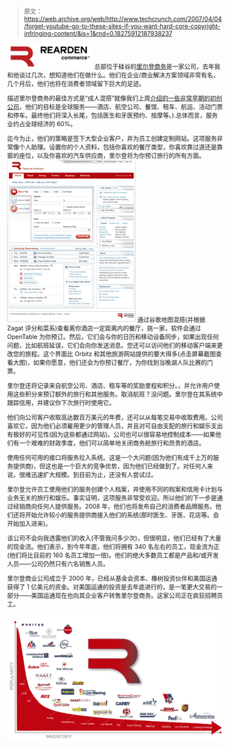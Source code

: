 # 

> 原文：<https://web.archive.org/web/http://www.techcrunch.com/2007/04/04/forget-youtube-go-to-these-sites-if-you-want-hard-core-copyright-infringing-content/&js=1&rnd=0.18275912187938237>

[![](img/26a4328c0af7383a0988ffc19e2a8327.png)](https://web.archive.org/web/20070406051023/http://www.reardencommerce.com/) 总部位于硅谷的[里尔登商务](https://web.archive.org/web/20070406051023/http://www.reardencommerce.com/)是一家公司，去年我和他谈过几次，想知道他们在做什么。他们在企业/商业解决方案领域非常有名，几个月后，他们也将在消费者领域留下巨大的足迹。

描述里尔登商务的最佳方式是“成人混搭”就像我们上周[介绍的一些非常早期的初创公司](https://web.archive.org/web/20070406051023/http://www.techcrunch.com/2007/03/25/race-to-build-the-distributed-bookings-platform-for-services/)，他们的目标是全球服务——酒店、航空公司、餐馆、租车、航运、活动门票和停车。最终他们将深入长尾，包括医生和牙医预约、按摩等。).总体而言，服务业约占全球经济的 60%。

迄今为止，他们的策略是签下大型企业客户，并为员工创建定制网站。这项服务非常像个人助理。设置你的个人资料，包括你喜欢的餐厅类型，你喜欢靠过道还是靠窗的座位，以及你喜欢的汽车供应商，里尔登将为你预订旅行的所有方面。
 [![](img/00cba08ffdfd88a504205fee36f86698.png)](https://web.archive.org/web/20070406051023/http://www.techcrunch.com/wp-content/reardenbig.jpg) 通过谷歌地图混搭(并根据 Zagat 评分和菜系)查看离你酒店一定距离内的餐厅，挑一家，软件会通过 OpenTable 为你预订。然后，它们会与你的日历和移动设备同步，如果出现任何问题，比如航班延误，它们会向你发送消息。您还可以访问他们的移动客户端来更改您的旅程。这个界面比 Orbitz 和其他旅游网站提供的要大得多(点击屏幕截图查看大图)，如果你愿意，他们还会为你预订餐厅，为你找到当晚湖人队比赛的门票。

里尔登还将记录来自航空公司、酒店、租车等的奖励里程和积分。，并允许用户使用这些积分来预订额外的旅行和其他服务。取消航班？没问题。里尔登在其系统中跟踪信用，并建议你下次旅行时使用它。

他们向公司客户收取高达数百万美元的年费，还可以从每笔交易中收取费用。公司喜欢它，因为他们必须雇用更少的管理人员，并且对可自由支配的旅行和娱乐支出有极好的可见性(因为这些都通过网站)。公司也可以很容易地控制成本——如果他们有一个艰难的财政季度，他们可以简单地关闭商务舱旅行和昂贵的酒店。

使用任何可用的接口将服务拉入系统。这是一个大问题(因为他们有成千上万的服务提供商)，但这也是一个巨大的竞争优势，因为他们已经做到了。对任何人来说，很难迅速扩大规模。到目前为止，还没有人尝试过。

里尔登允许员工使用他们的服务创建个人档案，并使用不同的档案和信用卡计划与业务无关的旅行和娱乐。事实证明，这项服务非常受欢迎。所以他们的下一步是通过经销商向任何人提供服务。2008 年，他们也将发布自己的消费者品牌服务。他们还将开始允许较小的服务提供商接入他们的系统(那时医生、牙医、花店等。会开始加入进来)。

该公司不会向我透露他们的收入(不管我问多少次)，但很明显，他们已经有了大量的现金流。他们表示，到今年年底，他们将拥有 340 名左右的员工，现金流为正(他们将比目前的 160 名员工增加一倍)。他们的绝大多数员工都是产品和/或开发人员——公司仍然只有六名销售人员。

里尔登商业公司成立于 2000 年，已经从基金会资本、橡树投资伙伴和美国运通获得了 1 亿美元的资金。对美国运通的投资是去年底进行的，是一笔更大交易的一部分——美国运通现在也向其企业客户转售里尔登商务。这家公司正在疯狂招聘员工。

![](img/58f6e4bf186caaf0ed9faaa8a27db0cc.png)